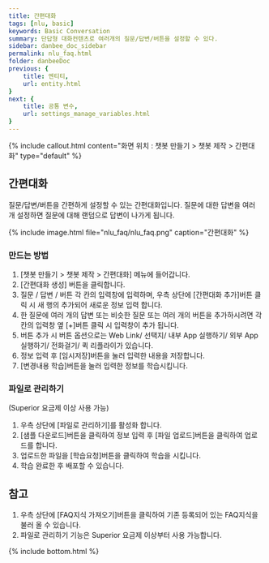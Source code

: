 ```yaml
---
title: 간편대화
tags: [nlu, basic]
keywords: Basic Conversation
summary: 단답형 대화컨텐츠로 여러개의 질문/답변/버튼을 설정할 수 있다.
sidebar: danbee_doc_sidebar
permalink: nlu_faq.html
folder: danbeeDoc
previous: {
    title: 엔티티,
    url: entity.html
}
next: {
    title: 공통 변수,
    url: settings_manage_variables.html
}
---
```


{% include callout.html content="화면 위치 : 챗봇 만들기 > 챗봇 제작 > 간편대화" type="default" %}

## 간편대화
질문/답변/버튼을 간편하게 설정할 수 있는 간편대화입니다.
질문에 대한 답변을 여러 개 설정하면 질문에 대해 랜덤으로 답변이 나가게 됩니다.

{% include image.html file="nlu_faq/nlu_faq.png"  caption="간편대화" %}


### 만드는 방법

1.	[챗봇 만들기 > 챗봇 제작 > 간편대화] 메뉴에 들어갑니다.
2.	[간편대화 생성] 버튼을 클릭합니다.
3.	질문 / 답변 / 버튼 각 칸의 입력창에 입력하며, 우측 상단에 [간편대화 추가]버튼 클릭 시 새 행의 추가되어 새로운 정보 입력 합니다.
4.	한 질문에 여러 개의 답변 또는 비슷한 질문 또는 여러 개의 버튼을 추가하시려면 각 칸의 입력창 옆 [+]버튼 클릭 시 입력창이 추가 됩니다.
5.	버튼 추가 시 버튼 옵션으로는 Web Link/ 선택지/ 내부 App 실행하기/ 외부 App 실행하기/ 전화걸기/ 퀵 리플라이가 있습니다.
6.	정보 입력 후 [임시저장]버튼을 눌러 입력한 내용을 저장합니다.
7.	[변경내용 학습]버튼을 눌러 입력한 정보를 학습시킵니다.


### 파일로 관리하기 
(Superior 요금제 이상 사용 가능)

1.	우측 상단에 [파일로 관리하기]를 활성화 합니다.
2.	[샘플 다운로드]버튼을 클릭하여 정보 입력 후 [파일 업로드]버튼을 클릭하여 업로드를 합니다.
3.	업로드한 파일을 [학습요청]버튼을 클릭하여 학습을 시킵니다.
4.	학습 완료한 후 배포할 수 있습니다.


## 참고

1.	우측 상단에 [FAQ지식 가져오기]버튼을 클릭하여 기존 등록되어 있는 FAQ지식을 불러 올 수 있습니다.
2.	파일로 관리하기 기능은 Superior 요금제 이상부터 사용 가능합니다. 

{% include bottom.html %}